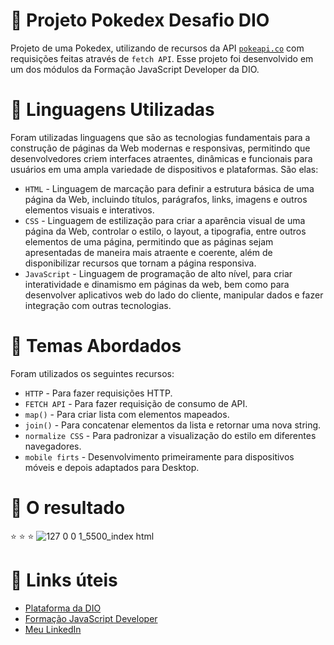 # 📁 Projeto Pokedex Desafio DIO

Projeto de uma Pokedex, utilizando de recursos da API [`pokeapi.co`](https://pokeapi.co/) com requisições feitas através de `fetch API`. Esse projeto foi desenvolvido em um dos módulos da Formação JavaScript Developer da DIO.

# 📌 Linguagens Utilizadas

Foram utilizadas linguagens que são as tecnologias fundamentais para a construção de páginas da Web modernas e responsivas, permitindo que desenvolvedores criem interfaces atraentes, dinâmicas e funcionais para usuários em uma ampla variedade de dispositivos e plataformas. São elas:
* `HTML` - Linguagem de marcação para definir a estrutura básica de uma página da Web, incluindo títulos, parágrafos, links, imagens e outros elementos visuais e interativos.
* `CSS` - Linguagem de estilização para criar a aparência visual de uma página da Web, controlar o estilo, o layout, a tipografia, entre outros elementos de uma página, permitindo que as páginas sejam apresentadas de maneira mais atraente e coerente, além de disponibilizar recursos que tornam a página responsiva.
* `JavaScript` - Linguagem de programação de alto nível, para criar interatividade e dinamismo em páginas da web, bem como para desenvolver aplicativos web do lado do cliente, manipular dados e fazer integração com outras tecnologias.

# :wrench: Temas Abordados

Foram utilizados os seguintes recursos:
* `HTTP` - Para fazer requisições HTTP.
* `FETCH API` - Para fazer requisição de consumo de API.
* `map()` - Para criar lista com elementos mapeados.
* `join()` - Para concatenar elementos da lista e retornar uma nova string.
* `normalize CSS` - Para padronizar a visualização do estilo em diferentes navegadores.
* `mobile firts` - Desenvolvimento primeiramente para dispositivos móveis e depois adaptados para Desktop.

 # :open_file_folder: O resultado
 :star: :star: :star:
 ![127 0 0 1_5500_index html](https://user-images.githubusercontent.com/69852246/230819940-bf0242c4-3b89-4666-8aad-764ea355b43a.png)
 
 # :link: Links úteis
* [Plataforma da DIO](https://www.dio.me/)
* [Formação JavaScript Developer](https://web.dio.me/track/formacao-javascript-developer)
* [Meu LinkedIn](https://www.linkedin.com/in/brenda-antunes-silva/)
